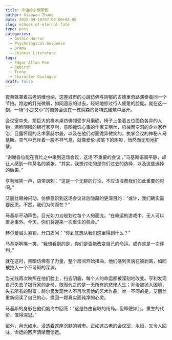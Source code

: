 ```yaml
---
title: 命运的永恒回音
author: Xiaowen Zhang
date: 2022-09-10T07:00:00+08:00
slug: echoes-of-eternal-fate
type: post
categories:
  - Gothic Horror
  - Psychological Suspense
  - Drama
  - Chinese Literature
tags:
  - Edgar Allan Poe
  - Rebirth
  - Irony
  - Character Dialogue
draft: false
---
```


夜幕笼罩着古老的维也纳，这座城市的心跳仿佛与阴郁的古德里奇路演奏着同一个节拍。路边的灯光微弱，如同遗忘的过去，轻轻地掠过行人疲惫的脸庞。就在这一刻，一场“小之又小”的商务会议在一栋阴森的哥特式建筑中展开。

会议室中央，那巨大的橡木桌仿佛领受岁月磨砺，椅子上坐着五位面色各异的人物：满脸阴郁的银行家亨利，意图掩饰心事的作家艾丽丝，机械而空洞的企业家乔治，目露怀疑的艺术家赫尔曼，以及在他们对面诡异微笑的，执掌会议的神秘人马基斯。空气中充斥着一股不祥气息，就像爱伦·坡笔下的阴影，悄然而无形地扩散。

“谢谢各位能在百忙之中来到这场会议，这场‘不重要的会议’，”马基斯语调平静，却让人感到一种莫名的紧张。“其实，我想讨论的是你们过去的选择，以及这些选择的后果。”

亨利嗤笑一声，语带讽刺：“这是一个无聊的讨论，不应该浪费我们如此重要的时间。”

艾丽丝眼神闪动，仿佛意识到这场会议背后隐藏的更深目的：“或许，我们确实需要反思。不然，我们为何而在？”

马基斯不动声色，目光如刀刃般划过每个人的面庞。“在命运的游戏中，无人可以置身事外。今天，你们将迎来一次重生的机会。”

赫尔曼眉头紧锁，开口质问：“你到底想从我们这里得到什么？”

马基斯咧嘴一笑，“我想看到的是，你们是否能改变自己的命运。或许这是一次评判。”

就在这时，黑暗仿佛有了力量，整个房间开始扭曲，他们感到灵魂在被剥离，如同被拉入一个不可知的深渊。

当光线再次映照在他们脸上，扫去阴霾，每个人的命运都被深刻地改变。亨利发现自己失去了银行家的身份，取而代之的是一无所有的悲惨人生；乔治被抛入困境，失去所有的财富；赫尔曼发现世人不再欣赏他的艺术作品。唯一不同的是，艾丽丝重新阅读了自己的心，换回一颗真实而纯净的心灵。

马基斯的身影在他们脑海中回荡：“这是咎由自取的结局。但即便如此，重生的代价，值得深思。”

窗外，月光如水，浸透着这座沉默的城市。正如这古老的会议室，永恒，又令人回味，命运的回声清晰而悠远。